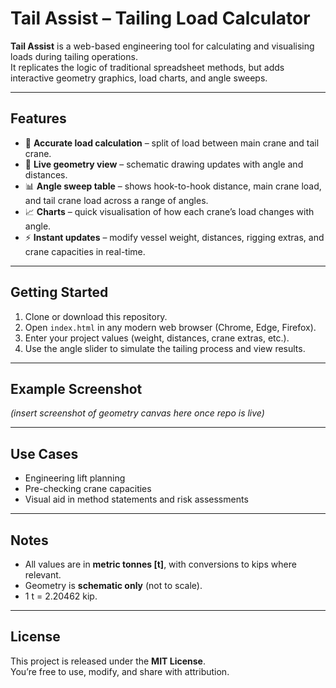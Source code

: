 # Tail Assist – Tailing Load Calculator

**Tail Assist** is a web-based engineering tool for calculating and visualising loads during tailing operations.  
It replicates the logic of traditional spreadsheet methods, but adds interactive geometry graphics, load charts, and angle sweeps.

---

## Features
- 📐 **Accurate load calculation** – split of load between main crane and tail crane.
- 🎨 **Live geometry view** – schematic drawing updates with angle and distances.
- 📊 **Angle sweep table** – shows hook-to-hook distance, main crane load, and tail crane load across a range of angles.
- 📈 **Charts** – quick visualisation of how each crane’s load changes with angle.
- ⚡ **Instant updates** – modify vessel weight, distances, rigging extras, and crane capacities in real-time.

---

## Getting Started
1. Clone or download this repository.
2. Open `index.html` in any modern web browser (Chrome, Edge, Firefox).
3. Enter your project values (weight, distances, crane extras, etc.).
4. Use the angle slider to simulate the tailing process and view results.

---

## Example Screenshot
*(insert screenshot of geometry canvas here once repo is live)*

---

## Use Cases
- Engineering lift planning
- Pre-checking crane capacities
- Visual aid in method statements and risk assessments

---

## Notes
- All values are in **metric tonnes [t]**, with conversions to kips where relevant.
- Geometry is **schematic only** (not to scale).
- 1 t = 2.20462 kip.

---

## License
This project is released under the **MIT License**.  
You’re free to use, modify, and share with attribution.
